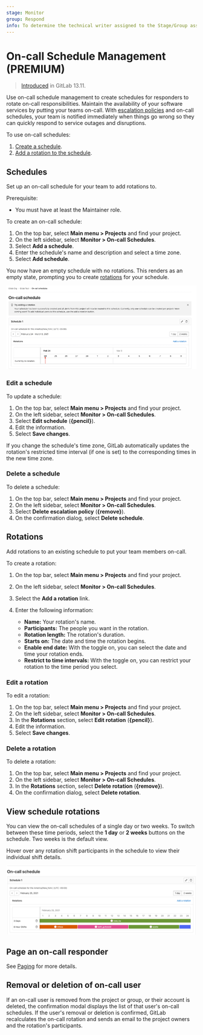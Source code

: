 ```yaml
---
stage: Monitor
group: Respond
info: To determine the technical writer assigned to the Stage/Group associated with this page, see https://about.gitlab.com/handbook/product/ux/technical-writing/#assignments
---
```


# On-call Schedule Management **(PREMIUM)**

> [Introduced](https://gitlab.com/groups/gitlab-org/-/epics/4544) in GitLab 13.11.

Use on-call schedule management to create schedules for responders to rotate on-call
responsibilities. Maintain the availability of your software services by putting your teams on-call.
With [escalation policies](escalation_policies.md) and on-call schedules, your team is notified immediately
when things go wrong so they can quickly respond to service outages and disruptions.

To use on-call schedules:

1. [Create a schedule](#schedules).
1. [Add a rotation to the schedule](#rotations).

## Schedules

Set up an on-call schedule for your team to add rotations to.

Prerequisite:

- You must have at least the Maintainer role.

To create an on-call schedule:

1. On the top bar, select **Main menu > Projects** and find your project.
1. On the left sidebar, select **Monitor > On-call Schedules**.
1. Select **Add a schedule**.
1. Enter the schedule's name and description and select a time zone.
1. Select **Add schedule**.

You now have an empty schedule with no rotations. This renders as an empty state, prompting you to
create [rotations](#rotations) for your schedule.

![Schedule Empty Grid](img/oncall_schedule_empty_grid_v13_10.png)

### Edit a schedule

To update a schedule:

1. On the top bar, select **Main menu > Projects** and find your project.
1. On the left sidebar, select **Monitor > On-call Schedules**.
1. Select **Edit schedule** (**{pencil}**).
1. Edit the information.
1. Select **Save changes**.

If you change the schedule's time zone, GitLab automatically updates the rotation's restricted time
interval (if one is set) to the corresponding times in the new time zone.

### Delete a schedule

To delete a schedule:

1. On the top bar, select **Main menu > Projects** and find your project.
1. On the left sidebar, select **Monitor > On-call Schedules**.
1. Select **Delete escalation policy** (**{remove}**).
1. On the confirmation dialog, select **Delete schedule**.

## Rotations

Add rotations to an existing schedule to put your team members on-call.

To create a rotation:

1. On the top bar, select **Main menu > Projects** and find your project.
1. On the left sidebar, select **Monitor > On-call Schedules**.
1. Select the **Add a rotation** link.
1. Enter the following information:

   - **Name:** Your rotation's name.
   - **Participants:** The people you want in the rotation.
   - **Rotation length:** The rotation's duration.
   - **Starts on:** The date and time the rotation begins.
   - **Enable end date:** With the toggle on, you can select the date and time your rotation
     ends.
   - **Restrict to time intervals:** With the toggle on, you can restrict your rotation to the
     time period you select.

### Edit a rotation

To edit a rotation:

1. On the top bar, select **Main menu > Projects** and find your project.
1. On the left sidebar, select **Monitor > On-call Schedules**.
1. In the **Rotations** section, select **Edit rotation** (**{pencil}**).
1. Edit the information.
1. Select **Save changes**.

### Delete a rotation

To delete a rotation:

1. On the top bar, select **Main menu > Projects** and find your project.
1. On the left sidebar, select **Monitor > On-call Schedules**.
1. In the **Rotations** section, select **Delete rotation** (**{remove}**).
1. On the confirmation dialog, select **Delete rotation**.

## View schedule rotations

You can view the on-call schedules of a single day or two weeks. To switch between these time
periods, select the **1 day** or **2 weeks** buttons on the schedule. Two weeks is the default view.

Hover over any rotation shift participants in the schedule to view their individual shift details.

![1 Day Grid View](img/oncall_schedule_day_grid_v13_10.png)

## Page an on-call responder

See [Paging](paging.md#paging) for more details.

## Removal or deletion of on-call user

If an on-call user is removed from the project or group, or their account is deleted, the
confirmation modal displays the list of that user's on-call schedules. If the user's removal or
deletion is confirmed, GitLab recalculates the on-call rotation and sends an email to the project
owners and the rotation's participants.
